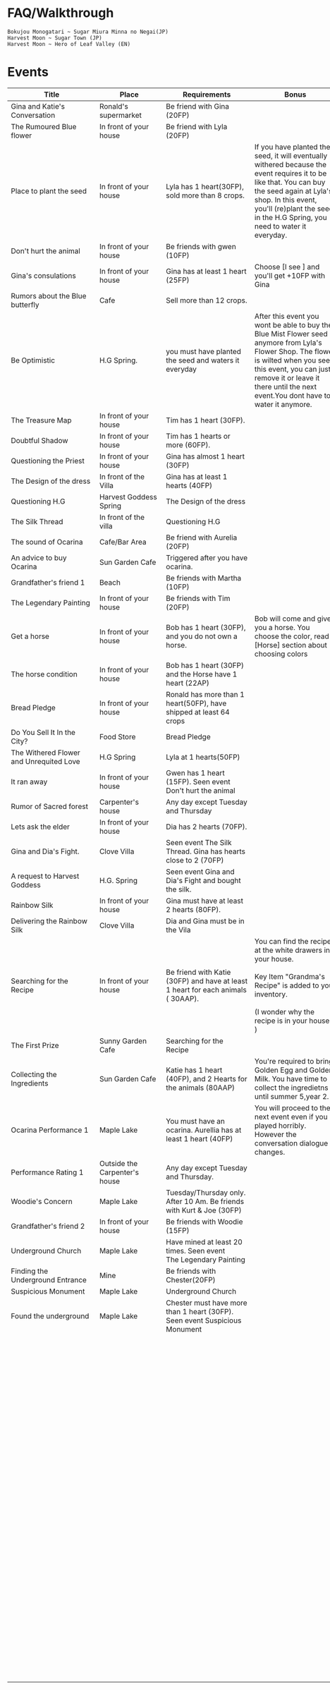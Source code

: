 # FAQ/Walkthrough
    Bokujou Monogatari ~ Sugar Miura Minna no Negai(JP)
    Harvest Moon ~ Sugar Town (JP)
    Harvest Moon ~ Hero of Leaf Valley (EN)
# Events
<table style="undefined;table-layout: fixed; width: 1007px"><colgroup>
<col style="width: 201px">
<col style="width: 151px">
<col style="width: 201px">
<col style="width: 201px">
<col style="width: 51px">
<col style="width: 101px">
<col style="width: 101px">
</colgroup>
<thead>
  <tr>
    <th>Title</th>
    <th>Place</th>
    <th>Requirements</th>
    <th>Bonus</th>
    <th>Year</th>
    <th>Season</th>
    <th>Day</th>
  </tr></thead>
<tbody>
  <tr>
    <td>Gina and Katie's Conversation</td>
    <td>Ronald's supermarket</td>
    <td>Be friend with Gina (20FP)</td>
    <td></td>
    <td>1</td>
    <td>Spring</td>
    <td>12-17</td>
  </tr>
  <tr>
    <td>The Rumoured Blue flower</td>
    <td>In front of your house</td>
    <td>Be friend with Lyla (20FP)</td>
    <td></td>
    <td>1</td>
    <td>Spring</td>
    <td>19-24</td>
  </tr>
  <tr>
    <td>Place to plant the seed</td>
    <td>In front of your house</td>
    <td>Lyla has 1 heart(30FP), sold more than 8 crops.</td>
    <td>If you have planted the seed, it will eventually withered because the event requires it to be like that. You can buy the seed again at Lyla's shop. In this event, you'll (re)plant the seed in the H.G Spring, you need to water it everyday.</td>
    <td>1</td>
    <td>Summer</td>
    <td>2-6</td>
  </tr>
  <tr>
    <td>Don't hurt the animal</td>
    <td>In front of your house</td>
    <td>Be friends with gwen (10FP)</td>
    <td></td>
    <td>1</td>
    <td>Summer</td>
    <td>9-13</td>
  </tr>
  <tr>
    <td>Gina's consulations</td>
    <td>In front of your house</td>
    <td>Gina has at least 1 heart (25FP)</td>
    <td>Choose [I see ] and you'll get +10FP with Gina</td>
    <td>1</td>
    <td>Summer</td>
    <td>9-13</td>
  </tr>
  <tr>
    <td>Rumors about the Blue butterfly</td>
    <td>Cafe</td>
    <td>Sell more than 12 crops.</td>
    <td></td>
    <td>1</td>
    <td>Summer</td>
    <td>9-14</td>
  </tr>
  <tr>
    <td>Be Optimistic</td>
    <td>H.G Spring.</td>
    <td>you must have planted the seed and waters it everyday</td>
    <td>After this event you wont be able to buy the Blue Mist Flower seed anymore from Lyla's Flower Shop. The flower is wilted when you see this event, you can just remove it or leave it there until the next event.You dont have to water it anymore.</td>
    <td>1</td>
    <td>Summer</td>
    <td>11-30</td>
  </tr>
  <tr>
    <td>The Treasure Map</td>
    <td>In front of your house</td>
    <td>Tim has 1 heart (30FP).</td>
    <td></td>
    <td>1</td>
    <td>Summer</td>
    <td>26-31</td>
  </tr>
  <tr>
    <td>Doubtful Shadow</td>
    <td>In front of your house</td>
    <td>Tim has 1 hearts or more (60FP).</td>
    <td></td>
    <td>1</td>
    <td>Summer</td>
    <td>26-31</td>
  </tr>
  <tr>
    <td>Questioning the Priest</td>
    <td>In front of your house</td>
    <td>Gina has almost 1 heart (30FP)</td>
    <td></td>
    <td>1</td>
    <td>Summer</td>
    <td>14-18</td>
  </tr>
  <tr>
    <td>The Design of the dress</td>
    <td>In front of the Villa</td>
    <td>Gina has at least 1 hearts (40FP)</td>
    <td></td>
    <td>1</td>
    <td>Summer</td>
    <td>19-23</td>
  </tr>
  <tr>
    <td>Questioning H.G</td>
    <td>Harvest Goddess Spring</td>
    <td>The Design of the dress</td>
    <td></td>
    <td>1</td>
    <td>Summer</td>
    <td>19-23</td>
  </tr>
  <tr>
    <td>The Silk Thread</td>
    <td>In front of the villa</td>
    <td>Questioning H.G</td>
    <td></td>
    <td>1</td>
    <td>Summer</td>
    <td>19-33</td>
  </tr>
  <tr>
    <td>The sound of Ocarina</td>
    <td>Cafe/Bar Area</td>
    <td>Be friend with Aurelia (20FP)</td>
    <td></td>
    <td>1</td>
    <td>Summer</td>
    <td>16-21</td>
  </tr>
  <tr>
    <td>An advice to buy Ocarina</td>
    <td>Sun Garden Cafe</td>
    <td>Triggered after you have ocarina.</td>
    <td></td>
    <td>1</td>
    <td>Summer</td>
    <td>26-31</td>
  </tr>
  <tr>
    <td>Grandfather's friend 1</td>
    <td>Beach</td>
    <td>Be friends with Martha (10FP)</td>
    <td></td>
    <td>1</td>
    <td>Summer</td>
    <td>16-20</td>
  </tr>
  <tr>
    <td>The Legendary Painting</td>
    <td>In front of your house</td>
    <td>Be friends with Tim (20FP)</td>
    <td></td>
    <td>1</td>
    <td>Summer</td>
    <td>9-13</td>
  </tr>
  <tr>
    <td>Get a horse</td>
    <td>In front of your house</td>
    <td>Bob has 1 heart (30FP), and you do not own a horse.</td>
    <td>Bob will come and give you a horse. You choose the color, read [Horse] section about choosing colors</td>
    <td>1</td>
    <td>Summer</td>
    <td>2-6</td>
  </tr>
  <tr>
    <td>The horse condition</td>
    <td>In front of your house</td>
    <td>Bob has 1 heart (30FP) and the Horse have 1 heart (22AP)</td>
    <td></td>
    <td>1</td>
    <td>Summer</td>
    <td>12-16</td>
  </tr>
  <tr>
    <td>Bread Pledge</td>
    <td>In front of your house</td>
    <td>Ronald has more than 1 heart(50FP), have shipped at least 64 crops</td>
    <td></td>
    <td>1</td>
    <td>Summer</td>
    <td>16-27</td>
  </tr>
  <tr>
    <td>Do You Sell It In the City?</td>
    <td>Food Store</td>
    <td>Bread Pledge</td>
    <td></td>
    <td>1</td>
    <td>Summer</td>
    <td>16-27</td>
  </tr>
  <tr>
    <td>The Withered Flower and Unrequited Love</td>
    <td>H.G Spring</td>
    <td>Lyla at 1 hearts(50FP)</td>
    <td></td>
    <td>1</td>
    <td>Autumn</td>
    <td>7-11</td>
  </tr>
  <tr>
    <td>It ran away</td>
    <td>In front of your house</td>
    <td>Gwen has 1 heart (15FP). Seen event Don't hurt the animal</td>
    <td></td>
    <td>1</td>
    <td>Autumn</td>
    <td>2-6</td>
  </tr>
  <tr>
    <td>Rumor of Sacred forest</td>
    <td>Carpenter's house</td>
    <td>Any day except Tuesday and Thursday</td>
    <td></td>
    <td>1</td>
    <td>Autumn</td>
    <td>11-15</td>
  </tr>
  <tr>
    <td>Lets ask the elder</td>
    <td>In front of your house</td>
    <td>Dia has 2 hearts (70FP).</td>
    <td></td>
    <td>1</td>
    <td>Autumn</td>
    <td>20-24</td>
  </tr>
  <tr>
    <td>Gina and Dia's Fight.</td>
    <td>Clove Villa</td>
    <td>Seen event The Silk Thread. Gina has hearts close to 2 (70FP)</td>
    <td></td>
    <td>1</td>
    <td>Autumn</td>
    <td>4-12</td>
  </tr>
  <tr>
    <td>A request to Harvest Goddess</td>
    <td>H.G. Spring</td>
    <td>Seen event Gina and Dia's Fight and bought the silk.</td>
    <td></td>
    <td>1</td>
    <td>Autumn</td>
    <td>4-13</td>
  </tr>
  <tr>
    <td>Rainbow Silk</td>
    <td>In front of your house</td>
    <td>Gina must have at least 2 hearts (80FP).</td>
    <td></td>
    <td>1</td>
    <td>Autumn</td>
    <td>16-20</td>
  </tr>
  <tr>
    <td>Delivering the Rainbow Silk</td>
    <td>Clove Villa</td>
    <td>Dia and Gina must be in the Vila</td>
    <td></td>
    <td>1</td>
    <td>Autumn</td>
    <td>16-25</td>
  </tr>
  <tr>
    <td>Searching for the Recipe</td>
    <td>In front of your house</td>
    <td>Be friend with Katie (30FP) and have at least 1 heart for each animals ( 30AAP).</td>
    <td>You can find the recipe at the white drawers in your house.<br><br>Key Item "Grandma's Recipe" is added to your inventory. <br><br>(I wonder why the recipe is in your house ? )</td>
    <td>1</td>
    <td>Autumn</td>
    <td>13-17</td>
  </tr>
  <tr>
    <td>The First Prize</td>
    <td>Sunny Garden Cafe</td>
    <td>Searching for the Recipe</td>
    <td></td>
    <td>1</td>
    <td>Autumn</td>
    <td>13-27</td>
  </tr>
  <tr>
    <td>Collecting the Ingredients</td>
    <td>Sun Garden Cafe</td>
    <td>Katie has 1 heart (40FP), and 2 Hearts for the animals (80AAP)</td>
    <td>You're required to bring Golden Egg and Golden Milk. You have time to collect the ingredietns until summer 5,year 2.</td>
    <td>1</td>
    <td>Autumn</td>
    <td>13-27</td>
  </tr>
  <tr>
    <td>Ocarina Performance 1</td>
    <td>Maple Lake</td>
    <td>You must have an ocarina. Aurellia has at least 1 heart (40FP)</td>
    <td>You will proceed to the next event even if you played horribly. However the conversation dialogue changes.</td>
    <td>1</td>
    <td>Autumn</td>
    <td>7-11</td>
  </tr>
  <tr>
    <td>Performance Rating 1</td>
    <td>Outside the Carpenter's house</td>
    <td>Any day except Tuesday and Thursday.</td>
    <td></td>
    <td>1</td>
    <td>Autumn</td>
    <td>7-16</td>
  </tr>
  <tr>
    <td>Woodie's Concern</td>
    <td>Maple Lake</td>
    <td>Tuesday/Thursday only. After 10 Am. Be friends with Kurt &amp; Joe (30FP)</td>
    <td></td>
    <td></td>
    <td>Autumn</td>
    <td>26-40</td>
  </tr>
  <tr>
    <td>Grandfather's friend 2</td>
    <td>In front of your house</td>
    <td>Be friends with Woodie (15FP)</td>
    <td></td>
    <td></td>
    <td>Autumn</td>
    <td>15-19</td>
  </tr>
  <tr>
    <td>Underground Church</td>
    <td>Maple Lake</td>
    <td>Have mined at least 20 times. Seen event <br>The Legendary Painting</td>
    <td></td>
    <td></td>
    <td>Autumn</td>
    <td>1-5</td>
  </tr>
  <tr>
    <td>Finding the Underground Entrance</td>
    <td>Mine</td>
    <td>Be friends with Chester(20FP)</td>
    <td></td>
    <td></td>
    <td>Autumn</td>
    <td>6-10</td>
  </tr>
  <tr>
    <td>Suspicious Monument</td>
    <td>Maple Lake</td>
    <td>Underground Church</td>
    <td></td>
    <td></td>
    <td>Autumn</td>
    <td>11-27</td>
  </tr>
  <tr>
    <td>Found the underground</td>
    <td>Maple Lake</td>
    <td>Chester must have more than 1 heart (30FP). Seen event Suspicious Monument</td>
    <td></td>
    <td></td>
    <td>Autumn</td>
    <td>11-34</td>
  </tr>
  <tr>
    <td></td>
    <td></td>
    <td></td>
    <td></td>
    <td></td>
    <td></td>
    <td></td>
  </tr>
  <tr>
    <td></td>
    <td></td>
    <td></td>
    <td></td>
    <td></td>
    <td></td>
    <td></td>
  </tr>
  <tr>
    <td></td>
    <td></td>
    <td></td>
    <td></td>
    <td></td>
    <td></td>
    <td></td>
  </tr>
  <tr>
    <td></td>
    <td></td>
    <td></td>
    <td></td>
    <td></td>
    <td></td>
    <td></td>
  </tr>
  <tr>
    <td></td>
    <td></td>
    <td></td>
    <td></td>
    <td></td>
    <td></td>
    <td></td>
  </tr>
  <tr>
    <td></td>
    <td></td>
    <td></td>
    <td></td>
    <td></td>
    <td></td>
    <td></td>
  </tr>
  <tr>
    <td></td>
    <td></td>
    <td></td>
    <td></td>
    <td></td>
    <td></td>
    <td></td>
  </tr>
  <tr>
    <td></td>
    <td></td>
    <td></td>
    <td></td>
    <td></td>
    <td></td>
    <td></td>
  </tr>
  <tr>
    <td></td>
    <td></td>
    <td></td>
    <td></td>
    <td></td>
    <td></td>
    <td></td>
  </tr>
  <tr>
    <td></td>
    <td></td>
    <td></td>
    <td></td>
    <td></td>
    <td></td>
    <td></td>
  </tr>
  <tr>
    <td></td>
    <td></td>
    <td></td>
    <td></td>
    <td></td>
    <td></td>
    <td></td>
  </tr>
  <tr>
    <td></td>
    <td></td>
    <td></td>
    <td></td>
    <td></td>
    <td></td>
    <td></td>
  </tr>
  <tr>
    <td></td>
    <td></td>
    <td></td>
    <td></td>
    <td></td>
    <td></td>
    <td></td>
  </tr>
  <tr>
    <td></td>
    <td></td>
    <td></td>
    <td></td>
    <td></td>
    <td></td>
    <td></td>
  </tr>
  <tr>
    <td></td>
    <td></td>
    <td></td>
    <td></td>
    <td></td>
    <td></td>
    <td></td>
  </tr>
  <tr>
    <td></td>
    <td></td>
    <td></td>
    <td></td>
    <td></td>
    <td></td>
    <td></td>
  </tr>
  <tr>
    <td></td>
    <td></td>
    <td></td>
    <td></td>
    <td></td>
    <td></td>
    <td></td>
  </tr>
  <tr>
    <td></td>
    <td></td>
    <td></td>
    <td></td>
    <td></td>
    <td></td>
    <td></td>
  </tr>
  <tr>
    <td></td>
    <td></td>
    <td></td>
    <td></td>
    <td></td>
    <td></td>
    <td></td>
  </tr>
  <tr>
    <td></td>
    <td></td>
    <td></td>
    <td></td>
    <td></td>
    <td></td>
    <td></td>
  </tr>
  <tr>
    <td></td>
    <td></td>
    <td></td>
    <td></td>
    <td></td>
    <td></td>
    <td></td>
  </tr>
  <tr>
    <td></td>
    <td></td>
    <td></td>
    <td></td>
    <td></td>
    <td></td>
    <td></td>
  </tr>
  <tr>
    <td></td>
    <td></td>
    <td></td>
    <td></td>
    <td></td>
    <td></td>
    <td></td>
  </tr>
  <tr>
    <td></td>
    <td></td>
    <td></td>
    <td></td>
    <td></td>
    <td></td>
    <td></td>
  </tr>
  <tr>
    <td></td>
    <td></td>
    <td></td>
    <td></td>
    <td></td>
    <td></td>
    <td></td>
  </tr>
  <tr>
    <td></td>
    <td></td>
    <td></td>
    <td></td>
    <td></td>
    <td></td>
    <td></td>
  </tr>
  <tr>
    <td></td>
    <td></td>
    <td></td>
    <td></td>
    <td></td>
    <td></td>
    <td></td>
  </tr>
  <tr>
    <td></td>
    <td></td>
    <td></td>
    <td></td>
    <td></td>
    <td></td>
    <td></td>
  </tr>
  <tr>
    <td></td>
    <td></td>
    <td></td>
    <td></td>
    <td></td>
    <td></td>
    <td></td>
  </tr>
  <tr>
    <td></td>
    <td></td>
    <td></td>
    <td></td>
    <td></td>
    <td></td>
    <td></td>
  </tr>
  <tr>
    <td></td>
    <td></td>
    <td></td>
    <td></td>
    <td></td>
    <td></td>
    <td></td>
  </tr>
  <tr>
    <td></td>
    <td></td>
    <td></td>
    <td></td>
    <td></td>
    <td></td>
    <td></td>
  </tr>
  <tr>
    <td></td>
    <td></td>
    <td></td>
    <td></td>
    <td></td>
    <td></td>
    <td></td>
  </tr>
  <tr>
    <td></td>
    <td></td>
    <td></td>
    <td></td>
    <td></td>
    <td></td>
    <td></td>
  </tr>
  <tr>
    <td></td>
    <td></td>
    <td></td>
    <td></td>
    <td></td>
    <td></td>
    <td></td>
  </tr>
  <tr>
    <td></td>
    <td></td>
    <td></td>
    <td></td>
    <td></td>
    <td></td>
    <td></td>
  </tr>
  <tr>
    <td></td>
    <td></td>
    <td></td>
    <td></td>
    <td></td>
    <td></td>
    <td></td>
  </tr>
  <tr>
    <td></td>
    <td></td>
    <td></td>
    <td></td>
    <td></td>
    <td></td>
    <td></td>
  </tr>
  <tr>
    <td></td>
    <td></td>
    <td></td>
    <td></td>
    <td></td>
    <td></td>
    <td></td>
  </tr>
  <tr>
    <td></td>
    <td></td>
    <td></td>
    <td></td>
    <td></td>
    <td></td>
    <td></td>
  </tr>
  <tr>
    <td></td>
    <td></td>
    <td></td>
    <td></td>
    <td></td>
    <td></td>
    <td></td>
  </tr>
  <tr>
    <td></td>
    <td></td>
    <td></td>
    <td></td>
    <td></td>
    <td></td>
    <td></td>
  </tr>
  <tr>
    <td></td>
    <td></td>
    <td></td>
    <td></td>
    <td></td>
    <td></td>
    <td></td>
  </tr>
  <tr>
    <td></td>
    <td></td>
    <td></td>
    <td></td>
    <td></td>
    <td></td>
    <td></td>
  </tr>
  <tr>
    <td></td>
    <td></td>
    <td></td>
    <td></td>
    <td></td>
    <td></td>
    <td></td>
  </tr>
  <tr>
    <td></td>
    <td></td>
    <td></td>
    <td></td>
    <td></td>
    <td></td>
    <td></td>
  </tr>
  <tr>
    <td></td>
    <td></td>
    <td></td>
    <td></td>
    <td></td>
    <td></td>
    <td></td>
  </tr>
  <tr>
    <td></td>
    <td></td>
    <td></td>
    <td></td>
    <td></td>
    <td></td>
    <td></td>
  </tr>
  <tr>
    <td></td>
    <td></td>
    <td></td>
    <td></td>
    <td></td>
    <td></td>
    <td></td>
  </tr>
  <tr>
    <td></td>
    <td></td>
    <td></td>
    <td></td>
    <td></td>
    <td></td>
    <td></td>
  </tr>
  <tr>
    <td></td>
    <td></td>
    <td></td>
    <td></td>
    <td></td>
    <td></td>
    <td></td>
  </tr>
  <tr>
    <td></td>
    <td></td>
    <td></td>
    <td></td>
    <td></td>
    <td></td>
    <td></td>
  </tr>
  <tr>
    <td></td>
    <td></td>
    <td></td>
    <td></td>
    <td></td>
    <td></td>
    <td></td>
  </tr>
  <tr>
    <td></td>
    <td></td>
    <td></td>
    <td></td>
    <td></td>
    <td></td>
    <td></td>
  </tr>
  <tr>
    <td></td>
    <td></td>
    <td></td>
    <td></td>
    <td></td>
    <td></td>
    <td></td>
  </tr>
  <tr>
    <td></td>
    <td></td>
    <td></td>
    <td></td>
    <td></td>
    <td></td>
    <td></td>
  </tr>
  <tr>
    <td></td>
    <td></td>
    <td></td>
    <td></td>
    <td></td>
    <td></td>
    <td></td>
  </tr>
  <tr>
    <td></td>
    <td></td>
    <td></td>
    <td></td>
    <td></td>
    <td></td>
    <td></td>
  </tr>
  <tr>
    <td></td>
    <td></td>
    <td></td>
    <td></td>
    <td></td>
    <td></td>
    <td></td>
  </tr>
  <tr>
    <td></td>
    <td></td>
    <td></td>
    <td></td>
    <td></td>
    <td></td>
    <td></td>
  </tr>
  <tr>
    <td></td>
    <td></td>
    <td></td>
    <td></td>
    <td></td>
    <td></td>
    <td></td>
  </tr>
  <tr>
    <td></td>
    <td></td>
    <td></td>
    <td></td>
    <td></td>
    <td></td>
    <td></td>
  </tr>
  <tr>
    <td></td>
    <td></td>
    <td></td>
    <td></td>
    <td></td>
    <td></td>
    <td></td>
  </tr>
  <tr>
    <td></td>
    <td></td>
    <td></td>
    <td></td>
    <td></td>
    <td></td>
    <td></td>
  </tr>
  <tr>
    <td></td>
    <td></td>
    <td></td>
    <td></td>
    <td></td>
    <td></td>
    <td></td>
  </tr>
  <tr>
    <td></td>
    <td></td>
    <td></td>
    <td></td>
    <td></td>
    <td></td>
    <td></td>
  </tr>
  <tr>
    <td></td>
    <td></td>
    <td></td>
    <td></td>
    <td></td>
    <td></td>
    <td></td>
  </tr>
  <tr>
    <td></td>
    <td></td>
    <td></td>
    <td></td>
    <td></td>
    <td></td>
    <td></td>
  </tr>
  <tr>
    <td></td>
    <td></td>
    <td></td>
    <td></td>
    <td></td>
    <td></td>
    <td></td>
  </tr>
  <tr>
    <td></td>
    <td></td>
    <td></td>
    <td></td>
    <td></td>
    <td></td>
    <td></td>
  </tr>
  <tr>
    <td></td>
    <td></td>
    <td></td>
    <td></td>
    <td></td>
    <td></td>
    <td></td>
  </tr>
  <tr>
    <td></td>
    <td></td>
    <td></td>
    <td></td>
    <td></td>
    <td></td>
    <td></td>
  </tr>
  <tr>
    <td></td>
    <td></td>
    <td></td>
    <td></td>
    <td></td>
    <td></td>
    <td></td>
  </tr>
  <tr>
    <td></td>
    <td></td>
    <td></td>
    <td></td>
    <td></td>
    <td></td>
    <td></td>
  </tr>
  <tr>
    <td></td>
    <td></td>
    <td></td>
    <td></td>
    <td></td>
    <td></td>
    <td></td>
  </tr>
  <tr>
    <td></td>
    <td></td>
    <td></td>
    <td></td>
    <td></td>
    <td></td>
    <td></td>
  </tr>
  <tr>
    <td></td>
    <td></td>
    <td></td>
    <td></td>
    <td></td>
    <td></td>
    <td></td>
  </tr>
  <tr>
    <td></td>
    <td></td>
    <td></td>
    <td></td>
    <td></td>
    <td></td>
    <td></td>
  </tr>
  <tr>
    <td></td>
    <td></td>
    <td></td>
    <td></td>
    <td></td>
    <td></td>
    <td></td>
  </tr>
  <tr>
    <td></td>
    <td></td>
    <td></td>
    <td></td>
    <td></td>
    <td></td>
    <td></td>
  </tr>
  <tr>
    <td></td>
    <td></td>
    <td></td>
    <td></td>
    <td></td>
    <td></td>
    <td></td>
  </tr>
  <tr>
    <td></td>
    <td></td>
    <td></td>
    <td></td>
    <td></td>
    <td></td>
    <td></td>
  </tr>
  <tr>
    <td></td>
    <td></td>
    <td></td>
    <td></td>
    <td></td>
    <td></td>
    <td></td>
  </tr>
  <tr>
    <td></td>
    <td></td>
    <td></td>
    <td></td>
    <td></td>
    <td></td>
    <td></td>
  </tr>
  <tr>
    <td></td>
    <td></td>
    <td></td>
    <td></td>
    <td></td>
    <td></td>
    <td></td>
  </tr>
  <tr>
    <td></td>
    <td></td>
    <td></td>
    <td></td>
    <td></td>
    <td></td>
    <td></td>
  </tr>
  <tr>
    <td></td>
    <td></td>
    <td></td>
    <td></td>
    <td></td>
    <td></td>
    <td></td>
  </tr>
  <tr>
    <td></td>
    <td></td>
    <td></td>
    <td></td>
    <td></td>
    <td></td>
    <td></td>
  </tr>
  <tr>
    <td></td>
    <td></td>
    <td></td>
    <td></td>
    <td></td>
    <td></td>
    <td></td>
  </tr>
  <tr>
    <td></td>
    <td></td>
    <td></td>
    <td></td>
    <td></td>
    <td></td>
    <td></td>
  </tr>
  <tr>
    <td></td>
    <td></td>
    <td></td>
    <td></td>
    <td></td>
    <td></td>
    <td></td>
  </tr>
  <tr>
    <td></td>
    <td></td>
    <td></td>
    <td></td>
    <td></td>
    <td></td>
    <td></td>
  </tr>
  <tr>
    <td></td>
    <td></td>
    <td></td>
    <td></td>
    <td></td>
    <td></td>
    <td></td>
  </tr>
  <tr>
    <td></td>
    <td></td>
    <td></td>
    <td></td>
    <td></td>
    <td></td>
    <td></td>
  </tr>
  <tr>
    <td></td>
    <td></td>
    <td></td>
    <td></td>
    <td></td>
    <td></td>
    <td></td>
  </tr>
  <tr>
    <td></td>
    <td></td>
    <td></td>
    <td></td>
    <td></td>
    <td></td>
    <td></td>
  </tr>
  <tr>
    <td></td>
    <td></td>
    <td></td>
    <td></td>
    <td></td>
    <td></td>
    <td></td>
  </tr>
  <tr>
    <td></td>
    <td></td>
    <td></td>
    <td></td>
    <td></td>
    <td></td>
    <td></td>
  </tr>
  <tr>
    <td></td>
    <td></td>
    <td></td>
    <td></td>
    <td></td>
    <td></td>
    <td></td>
  </tr>
  <tr>
    <td></td>
    <td></td>
    <td></td>
    <td></td>
    <td></td>
    <td></td>
    <td></td>
  </tr>
  <tr>
    <td></td>
    <td></td>
    <td></td>
    <td></td>
    <td></td>
    <td></td>
    <td></td>
  </tr>
  <tr>
    <td></td>
    <td></td>
    <td></td>
    <td></td>
    <td></td>
    <td></td>
    <td></td>
  </tr>
  <tr>
    <td></td>
    <td></td>
    <td></td>
    <td></td>
    <td></td>
    <td></td>
    <td></td>
  </tr>
  <tr>
    <td></td>
    <td></td>
    <td></td>
    <td></td>
    <td></td>
    <td></td>
    <td></td>
  </tr>
  <tr>
    <td></td>
    <td></td>
    <td></td>
    <td></td>
    <td></td>
    <td></td>
    <td></td>
  </tr>
  <tr>
    <td></td>
    <td></td>
    <td></td>
    <td></td>
    <td></td>
    <td></td>
    <td></td>
  </tr>
  <tr>
    <td></td>
    <td></td>
    <td></td>
    <td></td>
    <td></td>
    <td></td>
    <td></td>
  </tr>
  <tr>
    <td></td>
    <td></td>
    <td></td>
    <td></td>
    <td></td>
    <td></td>
    <td></td>
  </tr>
  <tr>
    <td></td>
    <td></td>
    <td></td>
    <td></td>
    <td></td>
    <td></td>
    <td></td>
  </tr>
  <tr>
    <td></td>
    <td></td>
    <td></td>
    <td></td>
    <td></td>
    <td></td>
    <td></td>
  </tr>
  <tr>
    <td></td>
    <td></td>
    <td></td>
    <td></td>
    <td></td>
    <td></td>
    <td></td>
  </tr>
  <tr>
    <td></td>
    <td></td>
    <td></td>
    <td></td>
    <td></td>
    <td></td>
    <td></td>
  </tr>
  <tr>
    <td></td>
    <td></td>
    <td></td>
    <td></td>
    <td></td>
    <td></td>
    <td></td>
  </tr>
  <tr>
    <td></td>
    <td></td>
    <td></td>
    <td></td>
    <td></td>
    <td></td>
    <td></td>
  </tr>
  <tr>
    <td></td>
    <td></td>
    <td></td>
    <td></td>
    <td></td>
    <td></td>
    <td></td>
  </tr>
  <tr>
    <td></td>
    <td></td>
    <td></td>
    <td></td>
    <td></td>
    <td></td>
    <td></td>
  </tr>
  <tr>
    <td></td>
    <td></td>
    <td></td>
    <td></td>
    <td></td>
    <td></td>
    <td></td>
  </tr>
  <tr>
    <td></td>
    <td></td>
    <td></td>
    <td></td>
    <td></td>
    <td></td>
    <td></td>
  </tr>
  <tr>
    <td></td>
    <td></td>
    <td></td>
    <td></td>
    <td></td>
    <td></td>
    <td></td>
  </tr>
  <tr>
    <td></td>
    <td></td>
    <td></td>
    <td></td>
    <td></td>
    <td></td>
    <td></td>
  </tr>
  <tr>
    <td></td>
    <td></td>
    <td></td>
    <td></td>
    <td></td>
    <td></td>
    <td></td>
  </tr>
  <tr>
    <td></td>
    <td></td>
    <td></td>
    <td></td>
    <td></td>
    <td></td>
    <td></td>
  </tr>
  <tr>
    <td></td>
    <td></td>
    <td></td>
    <td></td>
    <td></td>
    <td></td>
    <td></td>
  </tr>
  <tr>
    <td></td>
    <td></td>
    <td></td>
    <td></td>
    <td></td>
    <td></td>
    <td></td>
  </tr>
  <tr>
    <td></td>
    <td></td>
    <td></td>
    <td></td>
    <td></td>
    <td></td>
    <td></td>
  </tr>
  <tr>
    <td></td>
    <td></td>
    <td></td>
    <td></td>
    <td></td>
    <td></td>
    <td></td>
  </tr>
  <tr>
    <td></td>
    <td></td>
    <td></td>
    <td></td>
    <td></td>
    <td></td>
    <td></td>
  </tr>
  <tr>
    <td></td>
    <td></td>
    <td></td>
    <td></td>
    <td></td>
    <td></td>
    <td></td>
  </tr>
  <tr>
    <td></td>
    <td></td>
    <td></td>
    <td></td>
    <td></td>
    <td></td>
    <td></td>
  </tr>
  <tr>
    <td></td>
    <td></td>
    <td></td>
    <td></td>
    <td></td>
    <td></td>
    <td></td>
  </tr>
  <tr>
    <td></td>
    <td></td>
    <td></td>
    <td></td>
    <td></td>
    <td></td>
    <td></td>
  </tr>
</tbody></table>
